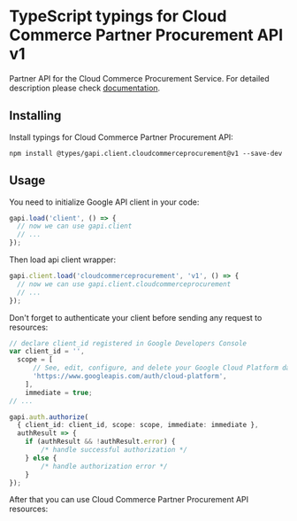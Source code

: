 # TypeScript typings for Cloud Commerce Partner Procurement API v1

Partner API for the Cloud Commerce Procurement Service.
For detailed description please check [documentation](https://cloud.google.com/marketplace/docs/partners/).

## Installing

Install typings for Cloud Commerce Partner Procurement API:

```
npm install @types/gapi.client.cloudcommerceprocurement@v1 --save-dev
```

## Usage

You need to initialize Google API client in your code:

```typescript
gapi.load('client', () => {
  // now we can use gapi.client
  // ...
});
```

Then load api client wrapper:

```typescript
gapi.client.load('cloudcommerceprocurement', 'v1', () => {
  // now we can use gapi.client.cloudcommerceprocurement
  // ...
});
```

Don't forget to authenticate your client before sending any request to resources:

```typescript
// declare client_id registered in Google Developers Console
var client_id = '',
  scope = [ 
      // See, edit, configure, and delete your Google Cloud Platform data
      'https://www.googleapis.com/auth/cloud-platform',
    ],
    immediate = true;
// ...

gapi.auth.authorize(
  { client_id: client_id, scope: scope, immediate: immediate },
  authResult => {
    if (authResult && !authResult.error) {
        /* handle successful authorization */
    } else {
        /* handle authorization error */
    }
});
```

After that you can use Cloud Commerce Partner Procurement API resources:

```typescript
```
